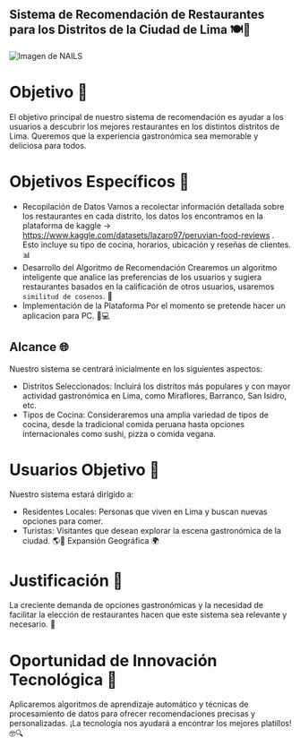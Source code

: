 ## Sistema de Recomendación de Restaurantes para los Distritos de la Ciudad de Lima 🍽️🌆
![Imagen de NAILS](https://github.com/katiaMOC/Sistema_recomendacion_restaurantes_lima/blob/main/img/nails.jfif) 

# Objetivo 🎯
El objetivo principal de nuestro sistema de recomendación es ayudar a los usuarios a descubrir los mejores restaurantes en los distintos distritos de Lima. Queremos que la experiencia gastronómica sea memorable y deliciosa para todos.

# Objetivos Específicos 📝

* Recopilación de Datos
 Vamos a recolectar información detallada sobre los restaurantes en cada distrito, los datos los encontramos en la plataforma de kaggle -> https://www.kaggle.com/datasets/lazaro97/peruvian-food-reviews . Esto incluye su tipo de cocina, horarios, ubicación y reseñas de clientes. 📊 
* Desarrollo del Algoritmo de Recomendación
 Crearemos un algoritmo inteligente que analice las preferencias de los usuarios y sugiera restaurantes basados en la calificación de otros usuarios, usaremos `similitud de cosenos`. 🤖
 * Implementación de la Plataforma
 Por el momento se pretende hacer un aplicacion para PC. 📱💻

## Alcance 🌐
Nuestro sistema se centrará inicialmente en los siguientes aspectos:

* Distritos Seleccionados: Incluirá los distritos más populares y con mayor actividad gastronómica en Lima, como Miraflores, Barranco, San Isidro, etc.
* Tipos de Cocina: Consideraremos una amplia variedad de tipos de cocina, desde la tradicional comida peruana hasta opciones internacionales como sushi, pizza o comida vegana.

# Usuarios Objetivo 👥
Nuestro sistema estará dirigido a:

* Residentes Locales: Personas que viven en Lima y buscan nuevas opciones para comer.
* Turistas: Visitantes que desean explorar la escena gastronómica de la ciudad. 🌎🌟
Expansión Geográfica 🌍

# Justificación 🤔
La creciente demanda de opciones gastronómicas y la necesidad de facilitar la elección de restaurantes hacen que este sistema sea relevante y necesario. 🍴

# Oportunidad de Innovación Tecnológica 🚀
Aplicaremos algoritmos de aprendizaje automático y técnicas de procesamiento de datos para ofrecer recomendaciones precisas y personalizadas. ¡La tecnología nos ayudará a encontrar los mejores platillos! 🤓🔍

